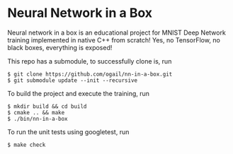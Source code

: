 
# Neural Network in a Box

Neural network in a box is an educational project for MNIST Deep Network training implemented in native C++ from scratch!  Yes, no TensorFlow, no black boxes, everything is exposed!

This repo has a submodule, to successfully clone is, run

    $ git clone https://github.com/ogail/nn-in-a-box.git
    $ git submodule update --init --recursive

To build the project and execute the training, run

    $ mkdir build && cd build
    $ cmake .. && make
    $ ./bin/nn-in-a-box
    

To run the unit tests using googletest, run

    $ make check
